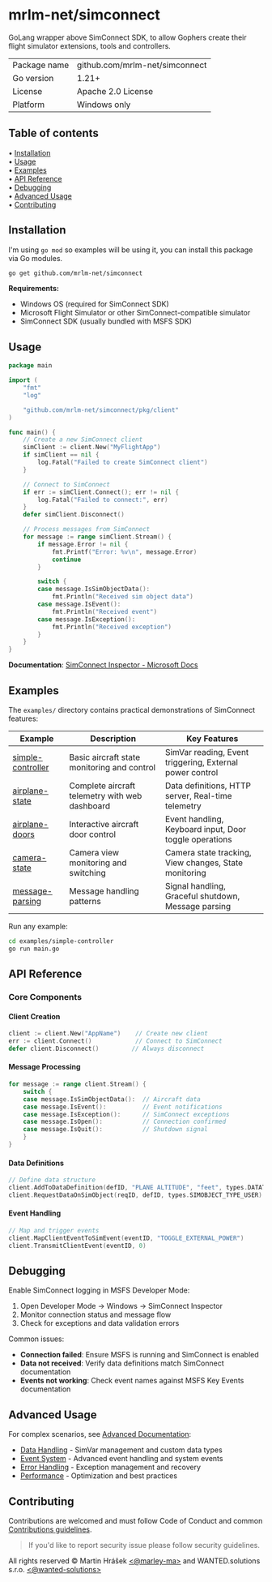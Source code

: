 # mrlm-net/simconnect

GoLang wrapper above SimConnect SDK, to allow Gophers create their flight simulator extensions, tools and controllers.

| | |
|--|--|
| Package name | github.com/mrlm-net/simconnect |
| Go version | 1.21+ |
| License | Apache 2.0 License |
| Platform | Windows only |

## Table of contents

• [Installation](#installation)  
• [Usage](#usage)  
• [Examples](#examples)  
• [API Reference](#api-reference)  
• [Debugging](#debugging)  
• [Advanced Usage](#advanced-usage)  
• [Contributing](#contributing)

## Installation

I'm using `go mod` so examples will be using it, you can install this package via Go modules.

```bash
go get github.com/mrlm-net/simconnect
```

**Requirements:**
- Windows OS (required for SimConnect SDK)
- Microsoft Flight Simulator or other SimConnect-compatible simulator
- SimConnect SDK (usually bundled with MSFS SDK)

## Usage

```go
package main

import (
    "fmt"
    "log"

    "github.com/mrlm-net/simconnect/pkg/client"
)

func main() {
    // Create a new SimConnect client
    simClient := client.New("MyFlightApp")
    if simClient == nil {
        log.Fatal("Failed to create SimConnect client")
    }

    // Connect to SimConnect
    if err := simClient.Connect(); err != nil {
        log.Fatal("Failed to connect:", err)
    }
    defer simClient.Disconnect()

    // Process messages from SimConnect
    for message := range simClient.Stream() {
        if message.Error != nil {
            fmt.Printf("Error: %v\n", message.Error)
            continue
        }

        switch {
        case message.IsSimObjectData():
            fmt.Println("Received sim object data")
        case message.IsEvent():
            fmt.Println("Received event")
        case message.IsException():
            fmt.Println("Received exception")
        }
    }
}
```


**Documentation**: [SimConnect Inspector - Microsoft Docs](https://docs.flightsimulator.com/html/Developer_Mode/Menus/Tools/SimConnect_Inspector.htm)

## Examples

The `examples/` directory contains practical demonstrations of SimConnect features:

| Example | Description | Key Features |
|---------|-------------|--------------|
| [simple-controller](examples/simple-controller/) | Basic aircraft state monitoring and control | SimVar reading, Event triggering, External power control |
| [airplane-state](examples/airplane-state/) | Complete aircraft telemetry with web dashboard | Data definitions, HTTP server, Real-time telemetry |
| [airplane-doors](examples/airplane-doors/) | Interactive aircraft door control | Event handling, Keyboard input, Door toggle operations |
| [camera-state](examples/camera-state/) | Camera view monitoring and switching | Camera state tracking, View changes, State monitoring |
| [message-parsing](examples/message-parsing/) | Message handling patterns | Signal handling, Graceful shutdown, Message parsing |

Run any example:
```bash
cd examples/simple-controller
go run main.go
```

## API Reference

### Core Components

#### Client Creation
```go
client := client.New("AppName")    // Create new client
err := client.Connect()            // Connect to SimConnect
defer client.Disconnect()         // Always disconnect
```

#### Message Processing
```go
for message := range client.Stream() {
    switch {
    case message.IsSimObjectData():  // Aircraft data
    case message.IsEvent():          // Event notifications  
    case message.IsException():      // SimConnect exceptions
    case message.IsOpen():           // Connection confirmed
    case message.IsQuit():           // Shutdown signal
    }
}
```

#### Data Definitions
```go
// Define data structure
client.AddToDataDefinition(defID, "PLANE ALTITUDE", "feet", types.DATATYPE_FLOAT64)
client.RequestDataOnSimObject(reqID, defID, types.SIMOBJECT_TYPE_USER)
```

#### Event Handling
```go
// Map and trigger events
client.MapClientEventToSimEvent(eventID, "TOGGLE_EXTERNAL_POWER")
client.TransmitClientEvent(eventID, 0)
```

## Debugging

Enable SimConnect logging in MSFS Developer Mode:
1. Open Developer Mode → Windows → SimConnect Inspector
2. Monitor connection status and message flow
3. Check for exceptions and data validation errors

Common issues:
- **Connection failed**: Ensure MSFS is running and SimConnect is enabled
- **Data not received**: Verify data definitions match SimConnect documentation
- **Events not working**: Check event names against MSFS Key Events documentation

## Advanced Usage

For complex scenarios, see [Advanced Documentation](docs/):
- [Data Handling](docs/data-handling.md) - SimVar management and custom data types
- [Event System](docs/event-system.md) - Advanced event handling and system events
- [Error Handling](docs/error-handling.md) - Exception management and recovery
- [Performance](docs/performance.md) - Optimization and best practices

## Contributing

Contributions are welcomed and must follow Code of Conduct and common [Contributions guidelines](https://github.com/mrlm-net/.github/blob/main/docs/CONTRIBUTING.md).

> If you'd like to report security issue please follow security guidelines.

All rights reserved © Martin Hrášek [<@marley-ma>](https://github.com/marley-ma) and WANTED.solutions s.r.o. [<@wanted-solutions>](https://github.com/wanted-solutions)
